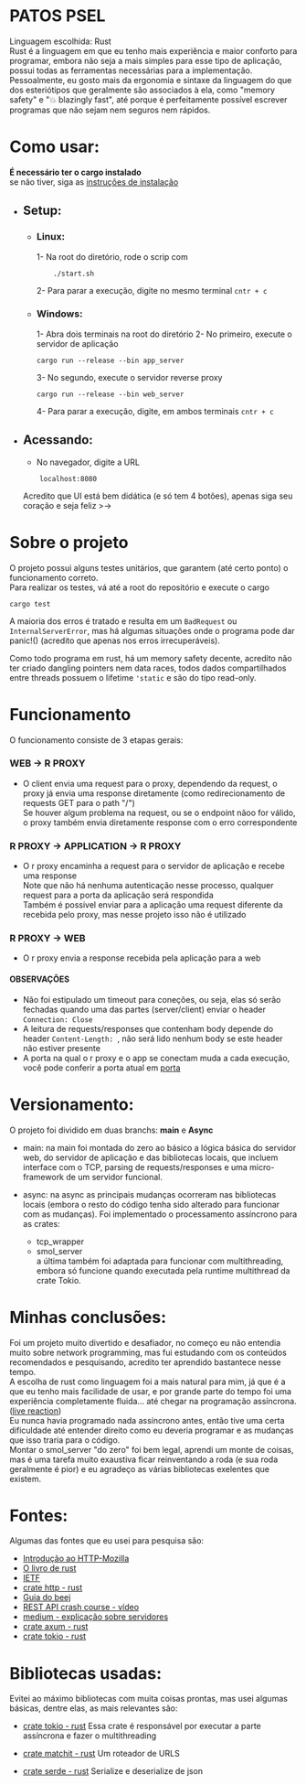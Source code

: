 # PATOS PSEL

Linguagem escolhida: Rust <br>
Rust é a linguagem em que eu tenho mais experiência e maior conforto para programar,
embora não seja a mais simples para esse tipo de aplicação, possui todas as ferramentas necessárias
para a implementação. <br>
Pessoalmente, eu gosto mais da ergonomia e sintaxe da linguagem do que dos esteriótipos que geralmente são associados à ela,
como "memory safety" e "💥 blazingly fast", até porque é perfeitamente possível escrever programas que não sejam nem seguros nem rápidos.

# Como usar:

**É necessário ter o cargo instalado** <br>
se não tiver, siga as [instruções de instalação](https://rust-lang.org/tools/install)

- ## Setup: 
    - ### Linux: <br>
        1- Na root do diretório, rode o scrip com 
        ```
            ./start.sh
        ``` 
        
        2- Para parar a execução, digite no mesmo terminal 
        ```cntr + c```

    - ### Windows: <br>
        1- Abra dois terminais na root do diretório
        2- No primeiro, execute o servidor de aplicação 
        ```
        cargo run --release --bin app_server
        ``` 
        3- No segundo, execute o servidor reverse proxy
        ```
        cargo run --release --bin web_server
        ```
        4- Para parar a execução, digite, em ambos terminais
        ```cntr + c``` 

- ## Acessando:
    - No navegador, digite a URL 
    ```
        localhost:8080
    ```

    Acredito que UI está bem didática (e só tem 4 botões), apenas siga seu coração e seja feliz >->

# Sobre o projeto

O projeto possui alguns testes unitários, que garantem (até certo ponto) o funcionamento correto. <br>
Para realizar os testes, vá até a root do repositório e execute o cargo
```
cargo test
``` 

A maioria dos erros é tratado e resulta em um ```BadRequest``` ou ```InternalServerError```,
mas há algumas situações onde o programa pode dar panic!() (acredito que apenas nos erros irrecuperáveis).

Como todo programa em rust, há um memory safety decente, acredito não ter criado dangling pointers nem data races,
todos dados compartilhados entre threads possuem o lifetime ```'static``` e são do tipo read-only.

# Funcionamento

O funcionamento consiste de 3 etapas gerais:

### WEB -> R PROXY
- O client envia uma request para o proxy, dependendo da request, o proxy já envia uma response diretamente (como redirecionamento de requests GET para o path "/") <br>
Se houver algum problema na request, ou se o endpoint nãoo for válido, o proxy também envia diretamente response com o erro correspondente

### R PROXY -> APPLICATION -> R PROXY
- O r proxy encaminha a request para o servidor de aplicação e recebe uma response <br>
Note que não há nenhuma autenticação nesse processo, qualquer request para a porta da aplicação será respondida <br>
Também é possivel enviar para a aplicação uma request diferente da recebida pelo proxy, mas nesse projeto isso não é utilizado 

### R PROXY -> WEB
- O r proxy envia a response recebida pela aplicação para a web

#### OBSERVAÇÕES
- Não foi estipulado um timeout para coneções, ou seja, elas só serão fechadas quando uma das partes (server/client) enviar o header ```Connection: Close```
- A leitura de requests/responses que contenham body depende do header ```Content-Length: ```, não será lido nenhum body se este header não estiver presente
- A porta na qual o r proxy e o app se conectam muda a cada execução, você pode conferir a porta atual em [porta](socket_addr.json)

# Versionamento:

O projeto foi dividido em duas branchs:  **main** e **Async**

- main: na main foi montada do zero ao básico a lógica básica do servidor web, do servidor de aplicação e das
bibliotecas locais, que incluem interface com o TCP, parsing de requests/responses e uma micro-framework de 
um servidor funcional.
    
- async: na async as principais mudanças ocorreram nas bibliotecas locais (embora o resto do código tenha sido
alterado para funcionar com as mudanças). Foi implementado o processamento assíncrono para as crates:
    -   tcp_wrapper
    -   smol_server <br>
a última também foi adaptada para funcionar com multithreading, embora só funcione quando executada pela
runtime multithread da crate Tokio.

# Minhas conclusões:

Foi um projeto muito divertido e desafiador, no começo eu não entendia muito sobre network programming,
mas fui estudando com os conteúdos recomendados e pesquisando, acredito ter aprendido bastantece nesse tempo. <br>
A escolha de rust como linguagem foi a mais natural para mim, já que é a que eu tenho mais facilidade de usar,
e por grande parte do tempo foi uma experiência completamente fluida... até chegar na programação assíncrona.
([live reaction](https://youtu.be/Dj8dTZ7d9LE?si=0yQdxMxwqpedn844&t=55)) <br>
Eu nunca havia programado nada assíncrono antes, então tive uma certa dificuldade até entender direito como
eu deveria programar e as mudanças que isso traria para o código. <br>
Montar o smol_server "do zero" foi bem legal, aprendi um monte de coisas, mas é uma tarefa muito exaustiva 
ficar reinventando a roda (e sua roda geralmente é pior) e eu agradeço as várias bibliotecas exelentes que existem.

# Fontes:

Algumas das fontes que eu usei para pesquisa são:

- [Introdução ao HTTP-Mozilla](https://developer.mozilla.org/en-US/docs/Web/HTTP/Guides/Messages)
- [O livro de rust](https://doc.rust-lang.org/rust-by-example/index.html)
- [IETF](https://www.rfc-editor.org/rfc/rfc7230#section-3)
- [crate http - rust](https://docs.rs/http/latest/src/http/status.rs.html#45)
- [Guia do beej](https://beej.us/guide/bgnet/html/split/what-is-a-socket.html)
- [REST API crash course - vídeo](https://youtu.be/qbLc5a9jdXo?si=fftqe83J0a1Oc_9F)
- [medium - explicação sobre servidores](https://medium.com/@firatmelih/understanding-modern-web-applications-web-pages-to-servers-and-hosting-solutions-35bffc819a01)
- [crate axum - rust](https://docs.rs/axum/latest/axum)
- [crate tokio - rust](https://docs.rs/tokio/latest/tokio/index.html)


# Bibliotecas usadas:

Evitei ao máximo bibliotecas com muita coisas prontas, mas usei algumas básicas, dentre elas, as mais relevantes são:

- [crate tokio - rust](https://docs.rs/tokio/latest/tokio/index.html)
Essa crate é responsável por executar a parte assíncrona e fazer o multithreading

- [crate matchit - rust](https://docs.rs/matchit/latest/matchit/index.html)
Um roteador de URLS

- [crate serde - rust](https://docs-rs.translate.goog/serde/latest/serde)
Serialize e deserialize de json
